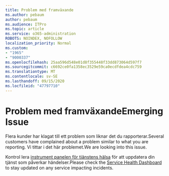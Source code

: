 ```yaml
---
title: Problem med framväxande
ms.author: pebaum
author: pebaum
ms.audience: ITPro
ms.topic: article
ms.service: o365-administration
ROBOTS: NOINDEX, NOFOLLOW
localization_priority: Normal
ms.custom:
- "1965"
- "9000337"
ms.openlocfilehash: 25aa596d548e01d8f355448f33dd873064d597f7
ms.sourcegitcommit: c6692ce0fa1358ec3529e59ca0ecdfdea4cdc759
ms.translationtype: MT
ms.contentlocale: sv-SE
ms.lasthandoff: 09/15/2020
ms.locfileid: "47797710"
---
```

# <a name="emerging-issue"></a><span data-ttu-id="ad019-102">Problem med framväxande</span><span class="sxs-lookup"><span data-stu-id="ad019-102">Emerging Issue</span></span>

<span data-ttu-id="ad019-103">Flera kunder har klagat till ett problem som liknar det du rapporterar.</span><span class="sxs-lookup"><span data-stu-id="ad019-103">Several customers have complained about a problem similar to what you are reporting.</span></span> <span data-ttu-id="ad019-104">Vi tittar i det här problemet.</span><span class="sxs-lookup"><span data-stu-id="ad019-104">We are looking into this issue.</span></span>

<span data-ttu-id="ad019-105">Kontrol lera [instrument panelen för tjänstens hälsa](https://admin.microsoft.com/adminportal/home#/servicehealth) för att uppdatera din tjänst som påverkar händelser.</span><span class="sxs-lookup"><span data-stu-id="ad019-105">Please check the [Service Health Dashboard](https://admin.microsoft.com/adminportal/home#/servicehealth) to stay updated on any service impacting incidents.</span></span>